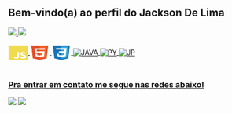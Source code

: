 ## Bem-vindo(a) ao perfil do Jackson De Lima 

 <div>
   <a href="https://github.com/JacksonDeLima
">
   <img height="180em" src="https://github-readme-stats.vercel.app/api?username=JacksonDeLima
&show_icons=true&theme=tokyonight&include_all_commits=true&count_private=true"/>
   <img height="180em" src="https://github-readme-stats.vercel.app/api/top-langs/?username=JacksonDeLima
&layout=compact&langs_count=6&theme=tokyonight"/>
</div>
    
<div style="display: inline_block"><br>
  <img align="center" alt="Js" height="30" width="40" src="https://raw.githubusercontent.com/devicons/devicon/master/icons/javascript/javascript-plain.svg">
  <img align="center" alt="HTML" height="30" width="40" src="https://raw.githubusercontent.com/devicons/devicon/master/icons/html5/html5-original.svg">
  <img align="center" alt="CSS" height="30" width="40" src="https://raw.githubusercontent.com/devicons/devicon/master/icons/css3/css3-original.svg">
  <img align="center" alt="JAVA" height="30" width="40" src="https://cdn.jsdelivr.net/gh/devicons/devicon@latest/icons/java/java-original.svg" />
  <img align="center" alt="PY" height="30" width="40"src="https://cdn.jsdelivr.net/gh/devicons/devicon@latest/icons/python/python-original.svg" />
  <img align="center" alt="JP" height="30" width="40"src="https://cdn.jsdelivr.net/gh/devicons/devicon@latest/icons/jupyter/jupyter-original-wordmark.svg" />
   </div>
 
<br>
 
### Pra entrar em contato me segue nas redes abaixo!
 
<div> 
  <a href="https://instagram.com/jackson_jk_" target="_blank"><img src="https://img.shields.io/badge/-Instagram-%23E4405F?style=for-the-badge&logo=instagram&logoColor=white" target="_blank"></a>
  <a href="https://www.linkedin.com/in/jackson-luis-8a2a5323b" target="_blank"><img src="https://img.shields.io/badge/-LinkedIn-%230077B5?style=for-the-badge&logo=linkedin&logoColor=white" target="_blank"></a>
</div>
